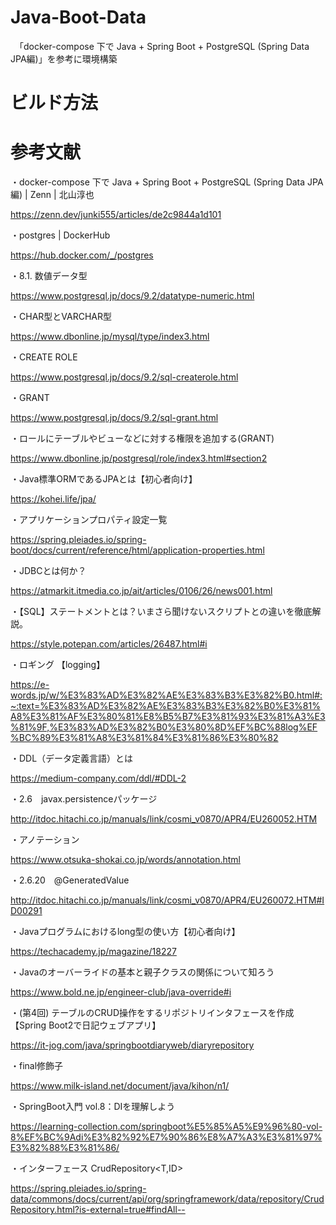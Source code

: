 # Java-Boot-Data
　「docker-compose 下で Java + Spring Boot + PostgreSQL (Spring Data JPA編)」を参考に環境構築

# ビルド方法


# 参考文献
・docker-compose 下で Java + Spring Boot + PostgreSQL (Spring Data JPA編) | Zenn | 北山淳也

https://zenn.dev/junki555/articles/de2c9844a1d101

・postgres | DockerHub

https://hub.docker.com/_/postgres

・8.1. 数値データ型

https://www.postgresql.jp/docs/9.2/datatype-numeric.html

・CHAR型とVARCHAR型

https://www.dbonline.jp/mysql/type/index3.html

・CREATE ROLE

https://www.postgresql.jp/docs/9.2/sql-createrole.html

・GRANT

https://www.postgresql.jp/docs/9.2/sql-grant.html

・ロールにテーブルやビューなどに対する権限を追加する(GRANT)

https://www.dbonline.jp/postgresql/role/index3.html#section2

・Java標準ORMであるJPAとは【初心者向け】

https://kohei.life/jpa/

・アプリケーションプロパティ設定一覧

https://spring.pleiades.io/spring-boot/docs/current/reference/html/application-properties.html

・JDBCとは何か？

https://atmarkit.itmedia.co.jp/ait/articles/0106/26/news001.html

・【SQL】ステートメントとは？いまさら聞けないスクリプトとの違いを徹底解説。

https://style.potepan.com/articles/26487.html#i

・ロギング 【logging】

https://e-words.jp/w/%E3%83%AD%E3%82%AE%E3%83%B3%E3%82%B0.html#:~:text=%E3%83%AD%E3%82%AE%E3%83%B3%E3%82%B0%E3%81%A8%E3%81%AF%E3%80%81%E8%B5%B7%E3%81%93%E3%81%A3%E3%81%9F,%E3%83%AD%E3%82%B0%E3%80%8D%EF%BC%88log%EF%BC%89%E3%81%A8%E3%81%84%E3%81%86%E3%80%82

・DDL（データ定義言語）とは

https://medium-company.com/ddl/#DDL-2

・2.6　javax.persistenceパッケージ

http://itdoc.hitachi.co.jp/manuals/link/cosmi_v0870/APR4/EU260052.HTM

・アノテーション

https://www.otsuka-shokai.co.jp/words/annotation.html

・2.6.20　@GeneratedValue

http://itdoc.hitachi.co.jp/manuals/link/cosmi_v0870/APR4/EU260072.HTM#ID00291

・Javaプログラムにおけるlong型の使い方【初心者向け】

https://techacademy.jp/magazine/18227

・Javaのオーバーライドの基本と親子クラスの関係について知ろう

https://www.bold.ne.jp/engineer-club/java-override#i

・(第4回) テーブルのCRUD操作をするリポジトリインタフェースを作成【Spring Boot2で日記ウェブアプリ】

https://it-jog.com/java/springbootdiaryweb/diaryrepository

・final修飾子

https://www.milk-island.net/document/java/kihon/n1/

・SpringBoot入門 vol.8：DIを理解しよう

https://learning-collection.com/springboot%E5%85%A5%E9%96%80-vol-8%EF%BC%9Adi%E3%82%92%E7%90%86%E8%A7%A3%E3%81%97%E3%82%88%E3%81%86/

・インターフェース CrudRepository<T,ID>

https://spring.pleiades.io/spring-data/commons/docs/current/api/org/springframework/data/repository/CrudRepository.html?is-external=true#findAll--
